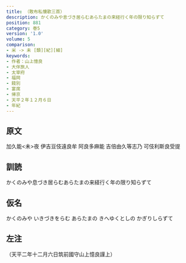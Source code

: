 ```yaml
---
title: （敢布私懐歌三首）
description: かくのみや息づき居らむあらたまの来経行く年の限り知らずて
position: 881
category: 巻5
version: '1.0'
volume: 5
comparison:
- 米 -> 未 [類][紀][細]
keywords:
- 作者：山上憶良
- 大伴旅人
- 太宰府
- 福岡
- 餞別
- 宴席
- 帰京
- 天平２年１２月６日
- 年紀
---
```


## 原文

加久能<未>夜 伊吉豆伎遠良牟 阿良多麻能 吉倍由久等志乃 可伎利斯良受提

## 訓読

かくのみや息づき居らむあらたまの来経行く年の限り知らずて

## 仮名

かくのみや いきづきをらむ あらたまの きへゆくとしの かぎりしらずて

## 左注

（天平二年十二月六日筑前國守山上憶良謹上）

